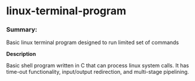 # linux-terminal-program
### Summary:
Basic linux terminal program designed to run limited set of commands

**Description**

Basic shell program written in C that can process linux system calls. It has time-out functionality, input/output redirection, and multi-stage pipelining. 
